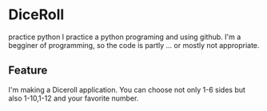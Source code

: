 # DiceRoll
practice python 
I practice a python programing and using github.
I'm a begginer of programming, so the code is partly ... or mostly not appropriate.
## Feature
I'm making a Diceroll application.
You can choose not only 1-6 sides but also 1-10,1-12 and your favorite number.


